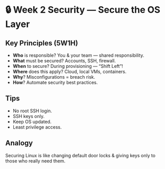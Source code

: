 # 🔒 Week 2 Security — Secure the OS Layer

## Key Principles (5W1H)
- **Who** is responsible? You & your team — shared responsibility.
- **What** must be secured? Accounts, SSH, firewall.
- **When** to secure? During provisioning — “Shift Left”!
- **Where** does this apply? Cloud, local VMs, containers.
- **Why**? Misconfigurations = breach risk.
- **How**? Automate security best practices.

## Tips
- No root SSH login.
- SSH keys only.
- Keep OS updated.
- Least privilege access.

## Analogy
Securing Linux is like changing default door locks & giving keys only to those who really need them.
